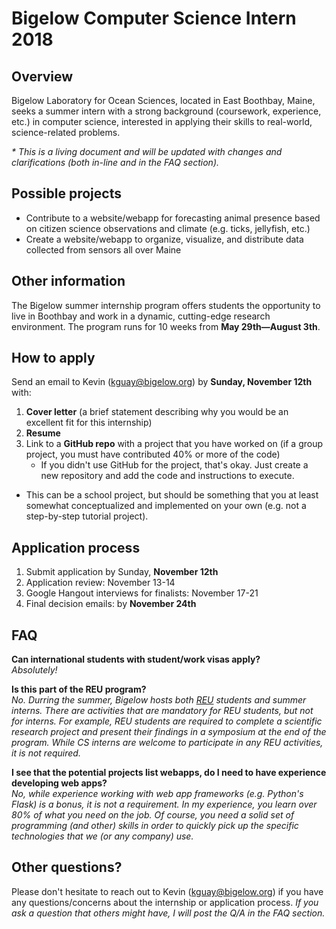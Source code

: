 # Bigelow Computer Science Intern 2018

## Overview
Bigelow Laboratory for Ocean Sciences, located in East Boothbay, Maine, seeks a summer intern with a strong background (coursework, experience, etc.) in computer science, interested in applying their skills to real-world, science-related problems.

*\* This is a living document and will be updated with changes and clarifications (both in-line and in the FAQ section).*

## Possible projects
- Contribute to a website/webapp for forecasting animal presence based on citizen science observations and climate (e.g. ticks, jellyfish, etc.)
- Create a website/webapp to organize, visualize, and distribute data collected from sensors all over Maine

## Other information
The Bigelow summer internship program offers students the opportunity to live in Boothbay and work in a dynamic, cutting-edge research environment. The program runs for 10 weeks from **May 29th—August 3th**.

## How to apply

Send an email to Kevin (kguay@bigelow.org) by **Sunday, November 12th** with:

1. **Cover letter** (a brief statement describing why you would be an excellent fit for this internship)
2. **Resume**
3. Link to a **GitHub repo** with a project that you have worked on (if a group project, you must have contributed 40% or more of the code)
	- If you didn't use GitHub for the project, that's okay. Just create a new repository and add the code and instructions to execute.
  - This can be a school project, but should be something that you at least somewhat conceptualized and implemented on your own (e.g. not a step-by-step tutorial project).

## Application process

1. Submit application by Sunday, **November 12th**
2. Application review: November 13-14
3. Google Hangout interviews for finalists: November 17-21
4. Final decision emails: by **November 24th**

## FAQ
**Can international students with student/work visas apply?**  
*Absolutely!*

**Is this part of the REU program?**  
*No. Durring the summer, Bigelow hosts both [REU](https://www.bigelow.org/education/reu/) students and summer interns. There are activities that are mandatory for REU students, but not for interns. For example, REU students are required to complete a scientific research project and present their findings in a symposium at the end of the program. While CS interns are welcome to participate in any REU activities, it is not required.*

**I see that the potential projects list webapps, do I need to have experience developing web apps?**  
*No, while experience working with web app frameworks (e.g. Python's Flask) is a bonus, it is not a requirement. In my experience, you learn over 80% of what you need on the job. Of course, you need a solid set of programming (and other) skills in order to quickly pick up the specific technologies that we (or any company) use.*

## Other questions?
Please don't hesitate to reach out to Kevin (kguay@bigelow.org) if you have any questions/concerns about the internship or application process. *If you ask a question that others might have, I will post the Q/A in the FAQ section.*